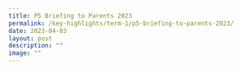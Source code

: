 ```yaml
---
title: P5 Briefing to Parents 2023
permalink: /key-highlights/term-1/p5-briefing-to-parents-2023/
date: 2023-04-03
layout: post
description: ""
image: ""
---
```

